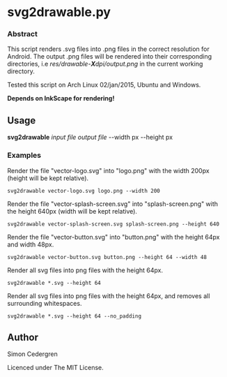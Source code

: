 # svg2drawable.py

### Abstract

This script renders .svg files into .png files in the correct resolution for Android.
The output .png files will be rendered into their corresponding directories, i.e
*res/drawable-**X**dpi/output.png* in the current working directory.

Tested this script on Arch Linux 02/jan/2015, Ubuntu and Windows. 

**Depends on InkScape for rendering!**

## Usage

**svg2drawable** *input file* *output file* --width px --height px

### Examples

Render the file "vector-logo.svg" into "logo.png" with the width 200px (height will be kept relative).
```
svg2drawable vector-logo.svg logo.png --width 200 
```
Render the file "vector-splash-screen.svg" into "splash-screen.png" with the height 640px (width will be kept relative).
```
svg2drawable vector-splash-screen.svg splash-screen.png --height 640 
```
Render the file "vector-button.svg" into "button.png" with the height 64px and width 48px.
```
svg2drawable vector-button.svg button.png --height 64 --width 48
```
Render all svg files into png files with the height 64px.
```
svg2drawable *.svg --height 64
```
Render all svg files into png files with the height 64px, and removes all surrounding whitespaces.
```
svg2drawable *.svg --height 64 --no_padding
```

## Author

Simon Cedergren <dev at onyktert.nu>

Licenced under The MIT License.
